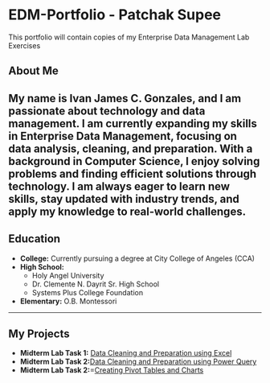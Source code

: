 # EDM-Portfolio - Patchak Supee

This portfolio will contain copies of my Enterprise Data Management Lab Exercises

## About Me

My name is Ivan James C. Gonzales, and I am passionate about technology and data management. I am currently expanding my skills in Enterprise Data Management, focusing on data analysis, cleaning, and preparation. With a background in Computer Science, I enjoy solving problems and finding efficient solutions through technology. I am always eager to learn new skills, stay updated with industry trends, and apply my knowledge to real-world challenges.
---

## Education

- **College:** Currently pursuing a degree at City College of Angeles (CCA)
- **High School:**
  - Holy Angel University
  - Dr. Clemente N. Dayrit Sr. High School
  - Systems Plus College Foundation
- **Elementary:** O.B. Montessori

---

## My Projects

- **Midterm Lab Task 1:** [Data Cleaning and Preparation using Excel](https://github.com/IvanJamesjpg/EDM_PORTFOLIO/tree/main/Midterm%20Task%201)  
- **Midterm Lab Task 2:**[Data Cleaning and Preparation using Power Query](https://github.com/IvanJamesjpg/EDM_PORTFOLIO/tree/main/Midterm%20Task%202)
- **Midterm Lab Task 2:**=[Creating Pivot Tables and Charts](https://github.com/IvanJamesjpg/EDM_PORTFOLIO/tree/main/Midterm%20Task%203)
